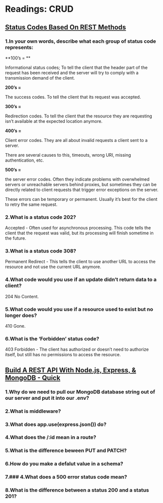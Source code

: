 # Readings: CRUD
## [Status Codes Based On REST Methods](https://www.moesif.com/blog/technical/api-design/Which-HTTP-Status-Code-To-Use-For-Every-CRUD-App/)
### 1.In your own words, describe what each group of status code represents:

**100’s = **

Informational status codes; To tell the client that the header part of the request has been received and the server will try to comply with a transmission demand of the client. 

**200’s =**

The success codes. To tell the client that its request was accepted. 
 
 **300’s =**

 Redirection codes. To tell the client that the resource they are requesting isn’t available at the expected location anymore. 
 
 **400’s =**

Client error codes. They are all about invalid requests a client sent to a server.

There are several causes to this, timeouts, wrong URI, missing authentication, etc. 

**500’s =**

the server error codes. Often they indicate problems with overwhelmed servers or unreachable servers behind proxies, but sometimes they can be directly
related to client requests that trigger error exceptions on the server. 

These errors can be temporary or permanent. Usually it’s best for the client to 
retry the same request.


### 2.What is a status code 202?

Accepted - Often used for asynchronous processing. This code tells the client that the request was valid, but its processing will finish sometime in the future. 

### 3.What is a status code 308?
Permanent Redirect - This tells the client to use another URL to access the resource and not use the current URL anymore. 

### 4.What code would you use if an update didn’t return data to a client?

204 No Content.

### 5.What code would you use if a resource used to exist but no longer does?

410 Gone.

### 6.What is the ‘Forbidden’ status code?

403 Forbidden - The client has authorized or doesn’t need to authorize itself, but still has no permissions to access the resource.


## [Build A REST API With Node.js, Express, & MongoDB - Quick](https://www.youtube.com/watch?v=fgTGADljAeg)

### 1.Why do we need to pull our MongoDB database string out of our server and put it into our .env?
### 2.What is middleware?
### 3.What does app.use(express.json()) do?
### 4.What does the /:id mean in a route?
### 5.What is the difference beween PUT and PATCH?
### 6.How do you make a defalut value in a schema?
### 7.### 4.What does a 500 error status code mean?
### 8.What is the difference between a status 200 and a status 201?
